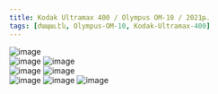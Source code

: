 ```yaml
---
title: Kodak Ultramax 400 / Olympus OM-10 / 2021թ.
tags: [ժապաւէն, Olympus-OM-10, Kodak-Ultramax-400]
---
```


<div class="row">
<div class="col-12 col-sm-6 col-md-8">
    <img src="/uploads/ultramax-400-2021-3.jpg" alt="image" />
    <div class="row">
        <div class="col-12 col-md-6 col-sm-12">
            <img src="/uploads/ultramax-400-2021-10.jpg" alt="image" />
            <img src="/uploads/ultramax-400-2021-13.jpg" alt="image" />     
        </div>
        <div class="col-12 col-md-6 col-sm-12">
            <img src="/uploads/ultramax-400-2021-9.jpg" alt="image" />
            <img src="/uploads/ultramax-400-2021-15.jpg" alt="image" /> 
        </div>
    </div>
</div>
<div class="col-12 col-sm-6 col-md-4">
    <img src="/uploads/ultramax-400-2021-4.jpg" alt="image" />
    <img src="/uploads/ultramax-400-2021-2.jpg" alt="image" />
    <img src="/uploads/ultramax-400-2021-11.jpg" alt="image" />
</div>
</div>
